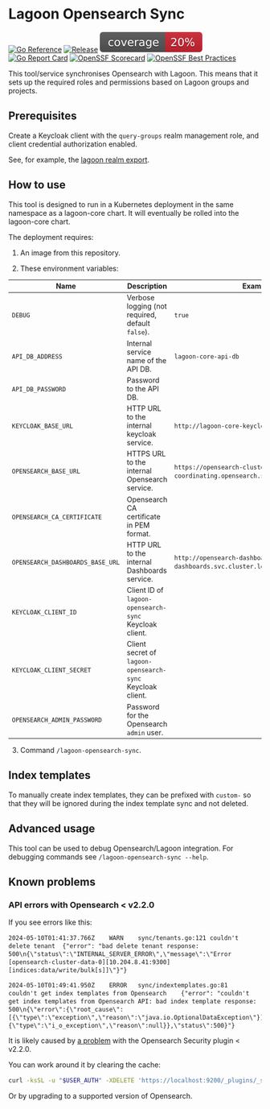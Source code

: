 # Lagoon Opensearch Sync

[![Go Reference](https://pkg.go.dev/badge/github.com/uselagoon/lagoon-opensearch-sync.svg)](https://pkg.go.dev/github.com/uselagoon/lagoon-opensearch-sync)
[![Release](https://github.com/uselagoon/lagoon-opensearch-sync/actions/workflows/release.yaml/badge.svg)](https://github.com/uselagoon/lagoon-opensearch-sync/actions/workflows/release.yaml)
[![coverage](https://raw.githubusercontent.com/uselagoon/lagoon-opensearch-sync/badges/.badges/main/coverage.svg)](https://github.com/uselagoon/lagoon-opensearch-sync/actions/workflows/coverage.yaml)
[![Go Report Card](https://goreportcard.com/badge/github.com/uselagoon/lagoon-opensearch-sync)](https://goreportcard.com/report/github.com/uselagoon/lagoon-opensearch-sync)
[![OpenSSF Scorecard](https://api.securityscorecards.dev/projects/github.com/uselagoon/lagoon-opensearch-sync/badge)](https://securityscorecards.dev/viewer/?uri=github.com/uselagoon/lagoon-opensearch-sync)
[![OpenSSF Best Practices](https://www.bestpractices.dev/projects/8659/badge)](https://www.bestpractices.dev/projects/8659)

This tool/service synchronises Opensearch with Lagoon.
This means that it sets up the required roles and permissions based on Lagoon groups and projects.

## Prerequisites

Create a Keycloak client with the `query-groups` realm management role, and client credential authorization enabled.

See, for example, the [lagoon realm export](https://github.com/uselagoon/lagoon/tree/main/services/keycloak).

## How to use

This tool is designed to run in a Kubernetes deployment in the same namespace as a lagoon-core chart.
It will eventually be rolled into the lagoon-core chart.

The deployment requires:

1. An image from this repository.

2. These environment variables:

| Name                             | Description                                                | Example                                                                     |
| ---                              | ---                                                        | ---                                                                         |
| `DEBUG`                          | Verbose logging (not required, default `false`).           | `true`                                                                      |
| `API_DB_ADDRESS`                 | Internal service name of the API DB.                       | `lagoon-core-api-db`                                                        |
| `API_DB_PASSWORD`                | Password to the API DB.                                    |                                                                             |
| `KEYCLOAK_BASE_URL`              | HTTP URL to the internal keycloak service.                 | `http://lagoon-core-keycloak:8080/`                                         |
| `OPENSEARCH_BASE_URL`            | HTTPS URL to the internal Opensearch service.              | `https://opensearch-cluster-coordinating.opensearch.svc.cluster.local:9200` |
| `OPENSEARCH_CA_CERTIFICATE`      | Opensearch CA certificate in PEM format.                   |                                                                             |
| `OPENSEARCH_DASHBOARDS_BASE_URL` | HTTP URL to the internal Dashboards service.               | `http://opensearch-dashboards.opensearch-dashboards.svc.cluster.local:5601` |
| `KEYCLOAK_CLIENT_ID`             | Client ID of `lagoon-opensearch-sync` Keycloak client.     |                                                                             |
| `KEYCLOAK_CLIENT_SECRET`         | Client secret of `lagoon-opensearch-sync` Keycloak client. |                                                                             |
| `OPENSEARCH_ADMIN_PASSWORD`      | Password for the Opensearch `admin` user.                  |                                                                             |

3. Command `/lagoon-opensearch-sync`.

## Index templates

To manually create index templates, they can be prefixed with `custom-` so that they will be ignored during the index template sync and not deleted.

## Advanced usage

This tool can be used to debug Opensearch/Lagoon integration.
For debugging commands see `/lagoon-opensearch-sync --help`.

## Known problems

### API errors with Opensearch < v2.2.0

If you see errors like this:

```
2024-05-10T01:41:37.766Z	WARN	sync/tenants.go:121	couldn't delete tenant	{"error": "bad delete tenant response: 500\n{\"status\":\"INTERNAL_SERVER_ERROR\",\"message\":\"Error [opensearch-cluster-data-0][10.204.8.41:9300][indices:data/write/bulk[s]]\"}"}
```

```
2024-05-10T01:49:41.950Z	ERROR	sync/indextemplates.go:81	couldn't get index templates from Opensearch	{"error": "couldn't get index templates from Opensearch API: bad index template response: 500\n{\"error\":{\"root_cause\":[{\"type\":\"exception\",\"reason\":\"java.io.OptionalDataException\"}],\"type\":\"exception\",\"reason\":\"java.io.OptionalDataException\",\"caused_by\":{\"type\":\"i_o_exception\",\"reason\":null}},\"status\":500}"}
```

It is likely caused by [a problem](https://github.com/opensearch-project/security/issues/1961) with the Opensearch Security plugin < v2.2.0.

You can work around it by clearing the cache:

```bash
curl -ksSL -u "$USER_AUTH" -XDELETE 'https://localhost:9200/_plugins/_security/api/cache'
```

Or by upgrading to a supported version of Opensearch.
